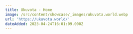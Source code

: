 ```yaml
---
title: Ukuvota - Home
image: /src/content/showcase/_images/ukuvota.world.webp
url: 'https://ukuvota.world/'
dateAdded: 2023-04-24T16:01:09.000Z
---
```


